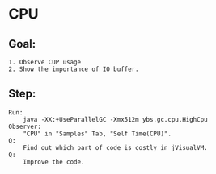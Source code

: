 CPU
==
Goal:
--
	1. Observe CUP usage
	2. Show the importance of IO buffer.

Step:
--
	Run: 
		java -XX:+UseParallelGC -Xmx512m ybs.gc.cpu.HighCpu
	Observer: 
		"CPU" in "Samples" Tab, "Self Time(CPU)".
	Q: 
		Find out which part of code is costly in jVisualVM.
	Q: 
		Improve the code.